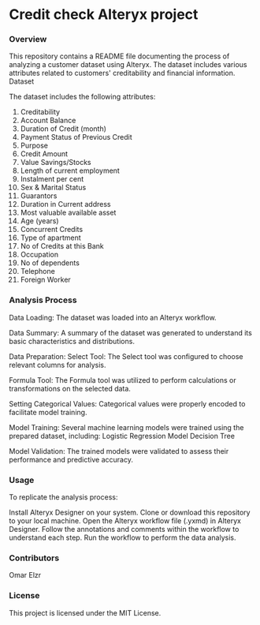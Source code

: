 # Credit check Alteryx project 
### Overview

This repository contains a README file documenting the process of analyzing a customer dataset using Alteryx. The dataset includes various attributes related to customers' creditability and financial information.
Dataset

The dataset includes the following attributes:

1. Creditability
2. Account Balance
3. Duration of Credit (month)
4. Payment Status of Previous Credit
5. Purpose
6. Credit Amount
7. Value Savings/Stocks
8. Length of current employment
9. Instalment per cent
10. Sex & Marital Status
11. Guarantors
12. Duration in Current address
13. Most valuable available asset
14. Age (years)
15. Concurrent Credits
16. Type of apartment
17. No of Credits at this Bank
18. Occupation
19. No of dependents
20. Telephone
21. Foreign Worker

### Analysis Process
Data Loading: The dataset was loaded into an Alteryx workflow.

Data Summary: A summary of the dataset was generated to understand its basic characteristics and distributions.

Data Preparation:
  Select Tool: The Select tool was configured to choose relevant columns for analysis.
        
  Formula Tool: The Formula tool was utilized to perform calculations or transformations on the selected data.
  
  Setting Categorical Values: Categorical values were properly encoded to facilitate model training.
  
        
Model Training:
        Several machine learning models were trained using the prepared dataset, including:
            Logistic Regression Model
            Decision Tree
        
Model Validation:
        The trained models were validated to assess their performance and predictive accuracy.

### Usage

To replicate the analysis process:

  Install Alteryx Designer on your system.
  Clone or download this repository to your local machine.
  Open the Alteryx workflow file (.yxmd) in Alteryx Designer.
  Follow the annotations and comments within the workflow to understand each step.
  Run the workflow to perform the data analysis.

### Contributors

  Omar Elzr

### License

This project is licensed under the MIT License.
